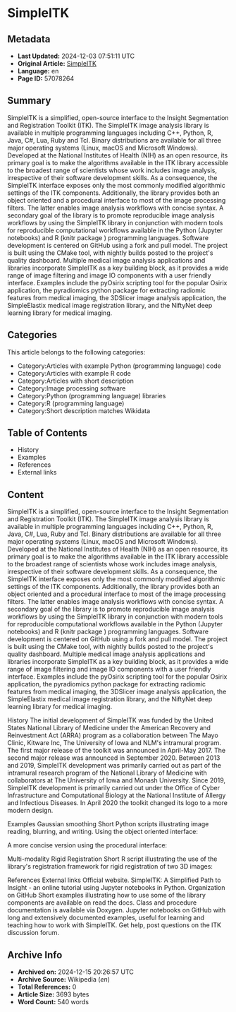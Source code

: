 # SimpleITK

## Metadata
- **Last Updated:** 2024-12-03 07:51:11 UTC
- **Original Article:** [SimpleITK](https://en.wikipedia.org/wiki/SimpleITK)
- **Language:** en
- **Page ID:** 57078264

## Summary
SimpleITK is a simplified, open-source interface to the Insight Segmentation and Registration Toolkit (ITK). The SimpleITK image analysis library is available in multiple programming languages including C++, Python, R, Java, C#, Lua, Ruby and Tcl. Binary distributions are available for all three major operating systems (Linux, macOS and Microsoft Windows).
Developed at the National Institutes of Health (NIH) as an open resource, its primary goal is to make the algorithms available in the ITK library accessible to the broadest range of scientists whose work includes image analysis, irrespective of their software development skills. 
As a consequence, the SimpleITK interface exposes only the most commonly modified algorithmic settings of the ITK components. Additionally, the library provides both an object oriented and a procedural interface to most of the image processing filters. The latter enables image analysis workflows with concise syntax. A secondary goal of the library is to promote reproducible image analysis workflows by using the SimpleITK library in conjunction with modern tools for reproducible computational workflows available in the Python (Jupyter notebooks) and R (knitr package ) programming languages.
Software development is centered on GitHub using a fork and pull model. The project is built using the CMake tool, with nightly builds posted to the project's quality dashboard.
Multiple medical image analysis applications and libraries incorporate SimpleITK as a key building block, as it provides a wide range of image filtering and image IO components with a user friendly interface. Examples include the pyOsirix scripting tool for the popular Osirix application, the pyradiomics python package for extracting radiomic features from medical imaging, the 3DSlicer image analysis application,  the SimpleElastix medical image registration library, and the NiftyNet deep learning library for medical imaging.

## Categories
This article belongs to the following categories:

- Category:Articles with example Python (programming language) code
- Category:Articles with example R code
- Category:Articles with short description
- Category:Image processing software
- Category:Python (programming language) libraries
- Category:R (programming language)
- Category:Short description matches Wikidata

## Table of Contents

- History
- Examples
- References
- External links

## Content

SimpleITK is a simplified, open-source interface to the Insight Segmentation and Registration Toolkit (ITK). The SimpleITK image analysis library is available in multiple programming languages including C++, Python, R, Java, C#, Lua, Ruby and Tcl. Binary distributions are available for all three major operating systems (Linux, macOS and Microsoft Windows).
Developed at the National Institutes of Health (NIH) as an open resource, its primary goal is to make the algorithms available in the ITK library accessible to the broadest range of scientists whose work includes image analysis, irrespective of their software development skills. 
As a consequence, the SimpleITK interface exposes only the most commonly modified algorithmic settings of the ITK components. Additionally, the library provides both an object oriented and a procedural interface to most of the image processing filters. The latter enables image analysis workflows with concise syntax. A secondary goal of the library is to promote reproducible image analysis workflows by using the SimpleITK library in conjunction with modern tools for reproducible computational workflows available in the Python (Jupyter notebooks) and R (knitr package ) programming languages.
Software development is centered on GitHub using a fork and pull model. The project is built using the CMake tool, with nightly builds posted to the project's quality dashboard.
Multiple medical image analysis applications and libraries incorporate SimpleITK as a key building block, as it provides a wide range of image filtering and image IO components with a user friendly interface. Examples include the pyOsirix scripting tool for the popular Osirix application, the pyradiomics python package for extracting radiomic features from medical imaging, the 3DSlicer image analysis application,  the SimpleElastix medical image registration library, and the NiftyNet deep learning library for medical imaging.

History
The initial development of SimpleITK was funded by the United States National Library of Medicine under the American Recovery and Reinvestment Act (ARRA) program as a collaboration between The Mayo Clinic, Kitware Inc, The University of Iowa and NLM's intramural program. The first major release of the toolkit was announced in April-May 2017. The second major release was announced in September 2020.
Between 2013 and 2019, SimpleITK development was primarily carried out as part of the intramural research program of the National Library of Medicine with collaborators at The University of Iowa and Monash University. Since 2019, SimpleITK development is primarily carried out under the Office of Cyber Infrastructure and Computational Biology at the National Institute of Allergy and Infectious Diseases. In April 2020 the toolkit changed its logo to a more modern design.

Examples
Gaussian smoothing
Short Python scripts illustrating image reading, blurring, and writing. Using the object oriented interface:

A more concise version using the procedural interface:

Multi-modality Rigid Registration
Short R script illustrating the use of the library's registration framework for rigid registration
of two 3D images:

References
External links
Official website.
SimpleITK: A Simplified Path to Insight - an online tutorial using Jupyter notebooks in Python.
Organization on GitHub
Short examples illustrating how to use some of the library components are available on read the docs.
Class and procedure documentation is available via Doxygen.
Jupyter notebooks on GitHub with long and extensively documented examples, useful for learning and teaching how to work with SimpleITK.
Get help, post questions on the ITK discussion forum.

## Archive Info
- **Archived on:** 2024-12-15 20:26:57 UTC
- **Archive Source:** Wikipedia (_en_)
- **Total References:** 0
- **Article Size:** 3693 bytes
- **Word Count:** 540 words
